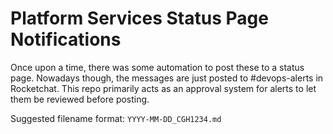 # Platform Services Status Page Notifications

Once upon a time, there was some automation to post these to a status page. Nowadays though, the messages are just posted to #devops-alerts in Rocketchat. This repo primarily acts as an approval system for alerts to let them be reviewed before posting.

Suggested filename format: `YYYY-MM-DD_CGH1234.md`
